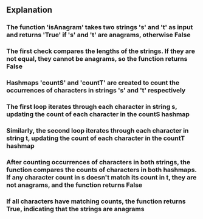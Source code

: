 ## Explanation

### The function 'isAnagram' takes two strings 's' and 't' as input and returns 'True' if 's' and 't' are anagrams, otherwise False

### The first check compares the lengths of the strings. If they are not equal, they cannot be anagrams, so the function returns False

### Hashmaps 'countS' and 'countT' are created to count the occurrences of characters in strings 's' and 't' respectively

### The first loop iterates through each character in string s, updating the count of each character in the countS hashmap

### Similarly, the second loop iterates through each character in string t, updating the count of each character in the countT hashmap

### After counting occurrences of characters in both strings, the function compares the counts of characters in both hashmaps. If any character count in s doesn't match its count in t, they are not anagrams, and the function returns False

### If all characters have matching counts, the function returns True, indicating that the strings are anagrams
